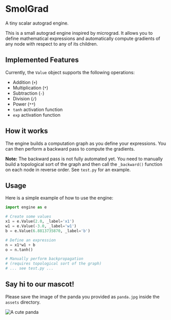 # SmolGrad

A tiny scalar autograd engine.

This is a small autograd engine inspired by micrograd. It allows you to define mathematical expressions and automatically compute gradients of any node with respect to any of its children.

## Implemented Features

Currently, the `Value` object supports the following operations:

- Addition (`+`)
- Multiplication (`*`)
- Subtraction (`-`)
- Division (`/`)
- Power (`**`)
- `tanh` activation function
- `exp` activation function

## How it works

The engine builds a computation graph as you define your expressions. You can then perform a backward pass to compute the gradients.

**Note:** The backward pass is not fully automated yet. You need to manually build a topological sort of the graph and then call the `_backward()` function on each node in reverse order. See `test.py` for an example.

## Usage

Here is a simple example of how to use the engine:

```python
import engine as e

# Create some values
x1 = e.Value(2.0, _label='x1')
w1 = e.Value(-3.0, _label='w1')
b = e.Value(6.8813735870, _label='b')

# Define an expression
n = x1*w1 + b
o = n.tanh()

# Manually perform backpropagation
# (requires topological sort of the graph)
# ... see test.py ...
```

## Say hi to our mascot!

Please save the image of the panda you provided as `panda.jpg` inside the `assets` directory.

![A cute panda](assets/panda.jpg) 